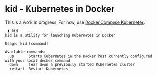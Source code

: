 # kid - Kubernetes in Docker

This is a work in progress. For now, use [Docker Compose Kubernetes](https://github.com/vyshane/docker-compose-kubernetes).

```
 ❱ kid 
kid is a utility for launching Kubernetes in Docker

Usage: kid [command]

Available commands:
  up       Starts Kubernetes in the Docker host currently configured with your local docker command
  down     Tear down a previously started Kubernetes cluster
  restart  Restart Kubernetes
```
